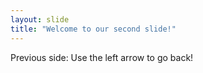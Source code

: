```yaml
---
layout: slide
title: "Welcome to our second slide!"
---
```

Previous side:
Use the left arrow to go back!
